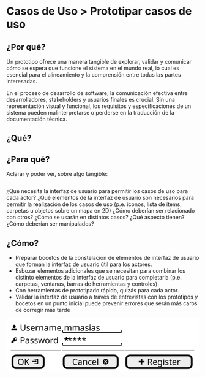 # Casos de Uso > Prototipar casos de uso

## ¿Por qué?

Un prototipo ofrece una manera tangible de explorar, validar y comunicar cómo se espera que funcione el sistema en el mundo real, lo cual es esencial para el alineamiento y la comprensión entre todas las partes interesadas.

En el proceso de desarrollo de software, la comunicación efectiva entre desarrolladores, stakeholders y usuarios finales es crucial. Sin una representación visual y funcional, los requisitos y especificaciones de un sistema pueden malinterpretarse o perderse en la traducción de la documentación técnica.

## ¿Qué?

## ¿Para qué?

Aclarar y poder ver, sobre algo tangible:

||
|-|
¿Qué necesita la interfaz de usuario para permitir los casos de uso para cada actor?
¿Qué elementos de la interfaz de usuario son necesarios para permitir la realización de los casos de uso (p.e. iconos, lista de ítems, carpetas u objetos sobre un mapa en 2D)
¿Cómo deberían ser relacionado con otros?
¿Cómo se usarán en distintos casos?
¿Qué aspecto tienen?
¿Cómo deberían ser manipulados?


## ¿Cómo?

- Preparar bocetos de la constelación de elementos de interfaz de usuario que forman la interfaz de usuario útil para los actores.
- Esbozar elementos adicionales que se necesitan para combinar los distinto elementos de la interfaz de usuario para completarla (p.e. carpetas, ventanas, barras de herramientas y controles).
- Con herramientas de prototipado rápido, quizás para cada actor.
- Validar la interfaz de usuario a través de entrevistas con los prototipos y bocetos en un punto inicial puede prevenir errores que serán más caros de corregir más tarde

<div align=center>

![](/imagenes/modelosUML/guerreroVampiro.CdU.ICdU.svg)

</div>